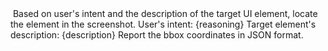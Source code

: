 <image>
Based on user's intent and the description of the target UI element, locate the element in the screenshot.
User's intent: {reasoning}
Target element's description: {description}
Report the bbox coordinates in JSON format.